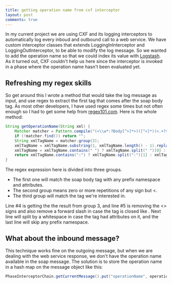 ```yaml
---
title: getting operation name from cxf interceptor
layout: post
comments: true
---
```

In my current project we are using CXF and its logging interceptors to automatically log every inboud and outbound call to a web service. We have custom interceptor classes that extends LoggingInInterceptor and LoggingOutInterceptor, to be able to modify the log message. So we wanted to add the operation name so that we could index its value with [Logstash](https://www.elastic.co/products/logstash). As it turned out, CXF couldn't help us here since the interceptor is invoked in a phase where the operation name hasn't been evaluated yet.

## Refreshing my regex skills
So get around this I wrote a method that would take the log message as input, and use regex to extract the first tag that comes after the soap body tag. As most other developers, I have used regex some times but not often enough so I had to get some help from [regex101.com](https://regex101.com/). Here is the whole method:
```java
String getOperationName(String xml) {
    Matcher matcher = Pattern.compile("(<\\w*:?Body[^>]*>)([^<]*)(<.+?>)").matcher(xml);
    if (!matcher.find()) return "";
    String xmlTagName = matcher.group(3);
    xmlTagName = xmlTagName.substring(1, xmlTagName.length() - 1).replace("/", "").trim();
    xmlTagName = xmlTagName.contains(" ") ? xmlTagName.split(" ")[0] : xmlTagName;
    return xmlTagName.contains(":") ? xmlTagName.split(":")[1] : xmlTagName;
}
```

The regex expression here is divided into three groups. 
* The first one will match the soap body tag with any prefix namespace and attributes. 
* The second group means zero or more repetitions of any sign but <. 
* The third group will match the tag we're interested in. 

Line #4 is getting the the result from group 3, and line #5 is removing the <> signs and also remove a forward slash in case the tag is closed like <someTag/>. Next line will split by a whitespace in case the tag had attributes on it, and the last line will skip any prefix namespace.

## What about the inbound message?
This technique works fine on the outgoing message, but when we are dealing with the web service response, we don't have the operation name available in the soap message. The solution is to store the operation name in a hash map on the message object like this:
```java
PhaseInterceptorChain.getCurrentMessage().put("operationName", operationName);
```
